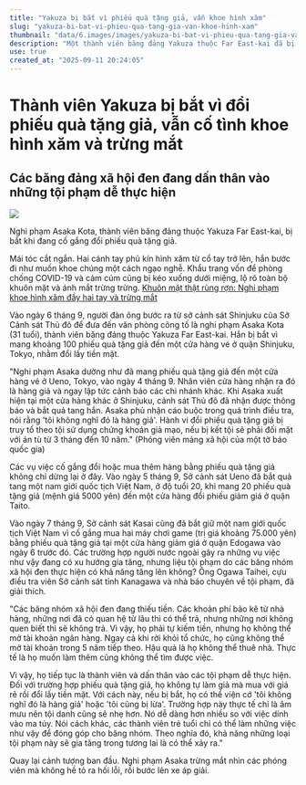 ```yaml
---
title: "Yakuza bị bắt vì phiếu quà tặng giả, vẫn khoe hình xăm"
slug: "yakuza-bi-bat-vi-phieu-qua-tang-gia-van-khoe-hinh-xam"
thumbnail: "data/6.images/images/yakuza-bi-bat-vi-phieu-qua-tang-gia-van-khoe-hinh-xam.webp"
description: "Một thành viên băng đảng Yakuza thuộc Far East-kai đã bị bắt vì cố gắng đổi phiếu quà tặng giả. Bài viết còn hé lộ về tình hình tài chính khó khăn của Yakuza và sự gia tăng các tội phạm dễ thực hiện, bao gồm cả người Việt Nam."
use: true
created_at: "2025-09-11 20:24:05"
---
```


# Thành viên Yakuza bị bắt vì đổi phiếu quà tặng giả, vẫn cố tình khoe hình xăm và trừng mắt

## Các băng đảng xã hội đen đang dấn thân vào những tội phạm dễ thực hiện

![](/images/20250911-00000006-friday-000-1-view.webp)

Nghi phạm Asaka Kota, thành viên băng đảng thuộc Yakuza Far East-kai, bị bắt khi đang cố gắng đổi phiếu quà tặng giả.

Mái tóc cắt ngắn. Hai cánh tay phủ kín hình xăm từ cổ tay trở lên, hắn bước đi như muốn khoe chúng một cách ngạo nghễ. Khẩu trang vốn để phòng chống COVID-19 và cảm cúm cũng bị kéo xuống dưới miệng, lộ rõ toàn bộ khuôn mặt và ánh mắt trừng trừng.
[Khuôn mặt thật rùng rợn: Nghi phạm khoe hình xăm đầy hai tay và trừng mắt](https://friday.kodansha.co.jp/article/438321/photo/58d4dfb9?utm_source=yahoonews&utm_medium=referral&utm_campaign=partnerlink)

Vào ngày 6 tháng 9, người đàn ông bước ra từ sở cảnh sát Shinjuku của Sở Cảnh sát Thủ đô để đưa đến văn phòng công tố là nghi phạm Asaka Kota (31 tuổi), thành viên băng đảng thuộc Yakuza Far East-kai. Hắn bị bắt vì mang khoảng 100 phiếu quà tặng giả đến một cửa hàng vé ở quận Shinjuku, Tokyo, nhằm đổi lấy tiền mặt.

"Nghi phạm Asaka dường như đã mang phiếu quà tặng giả đến một cửa hàng vé ở Ueno, Tokyo, vào ngày 4 tháng 9. Nhân viên cửa hàng nhận ra đó là hàng giả và ngay lập tức cảnh báo các chi nhánh khác. Khi Asaka xuất hiện tại một cửa hàng khác ở Shinjuku, cảnh sát Thủ đô đã nhận được thông báo và bắt quả tang hắn. Asaka phủ nhận cáo buộc trong quá trình điều tra, nói rằng 'tôi không nghĩ đó là hàng giả'. Hành vi đổi phiếu quà tặng giả bị truy tố theo tội sử dụng chứng khoán giả mạo, nếu bị kết tội sẽ phải đối mặt với án tù từ 3 tháng đến 10 năm." (Phóng viên mảng xã hội của một tờ báo quốc gia)

Các vụ việc cố gắng đổi hoặc mua thêm hàng bằng phiếu quà tặng giả không chỉ dừng lại ở đây. Vào ngày 5 tháng 9, Sở cảnh sát Ueno đã bắt quả tang một nam giới quốc tịch Việt Nam, ở độ tuổi 20, khi mang 20 phiếu quà tặng giả (mệnh giá 5000 yên) đến một cửa hàng đổi phiếu giảm giá ở quận Taito.

Vào ngày 7 tháng 9, Sở cảnh sát Kasai cũng đã bắt giữ một nam giới quốc tịch Việt Nam vì cố gắng mua hai máy chơi game (trị giá khoảng 75.000 yên) bằng phiếu quà tặng giả tại một cửa hàng giảm giá ở quận Edogawa vào ngày 6 trước đó. Các trường hợp người nước ngoài gây ra những vụ việc như vậy đang có xu hướng gia tăng, nhưng liệu tội phạm do các băng nhóm xã hội đen thực hiện có khả năng tăng lên không? Ông Ogawa Taihei, cựu điều tra viên Sở cảnh sát tỉnh Kanagawa và nhà báo chuyên về tội phạm, đã giải thích.

"Các băng nhóm xã hội đen đang thiếu tiền. Các khoản phí bảo kê từ nhà hàng, những nơi đã có quan hệ từ lâu thì có thể trả, nhưng những nơi không quen biết thì sẽ không trả. Vì vậy, họ phải tự kiếm tiền, nhưng họ không thể mở tài khoản ngân hàng. Ngay cả khi rời khỏi tổ chức, họ cũng không thể mở tài khoản trong 5 năm tiếp theo. Hậu quả là họ không thể thuê nhà. Thực tế là họ muốn làm thêm cũng không thể tìm được việc.

Vì vậy, họ tiếp tục là thành viên và dấn thân vào các tội phạm dễ thực hiện. Đối với trường hợp phiếu quà tặng giả, họ không tự làm giả mà mua với giá rẻ rồi đổi lấy tiền mặt. Với cách này, nếu bị bắt, họ có thể viện cớ 'tôi không nghĩ đó là hàng giả' hoặc 'tôi cũng bị lừa'. Trường hợp này thực tế chỉ là âm mưu nên tội danh cũng sẽ nhẹ hơn. Nó dễ dàng hơn nhiều so với việc dính vào ma túy. Nói cách khác, các thành viên trẻ tuổi chỉ có thể làm những việc như vậy để đóng góp cho băng nhóm. Theo nghĩa đó, khả năng những loại tội phạm này sẽ gia tăng trong tương lai là có thể xảy ra."

Quay lại cảnh tượng ban đầu. Nghi phạm Asaka trừng mắt nhìn các phóng viên mà không hề tỏ ra hối lỗi, rồi bước lên xe áp giải.